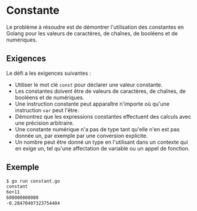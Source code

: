 # Constante

Le problème à résoudre est de démontrer l'utilisation des constantes en Golang pour les valeurs de caractères, de chaînes, de booléens et de numériques.

## Exigences

Le défi a les exigences suivantes :

- Utiliser le mot clé `const` pour déclarer une valeur constante.
- Les constantes doivent être de valeurs de caractères, de chaînes, de booléens et de numériques.
- Une instruction constante peut apparaître n'importe où qu'une instruction `var` peut l'être.
- Démontrez que les expressions constantes effectuent des calculs avec une précision arbitraire.
- Une constante numérique n'a pas de type tant qu'elle n'en est pas donnée un, par exemple par une conversion explicite.
- Un nombre peut être donné un type en l'utilisant dans un contexte qui en exige un, tel qu'une affectation de variable ou un appel de fonction.

## Exemple

```sh
$ go run constant.go
constant
6e+11
600000000000
-0.28470407323754404
```
